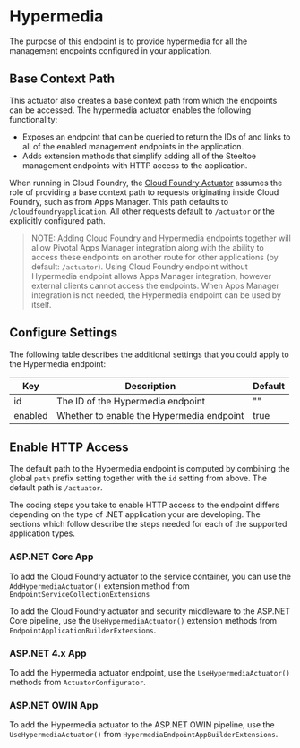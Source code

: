 # Hypermedia

The purpose of this endpoint is to provide hypermedia for all the management endpoints configured in your application.

## Base Context Path

This actuator also creates a base context path from which the endpoints can be accessed. The hypermedia actuator enables the following functionality:  
  
* Exposes an endpoint that can be queried to return the IDs of and links to all of the enabled management endpoints in the application.
* Adds extension methods that simplify adding all of the Steeltoe management endpoints with HTTP access to the application.

When running in Cloud Foundry, the [Cloud Foundry Actuator](cloud-foundry.md) assumes the role of providing a base context path to requests originating inside Cloud Foundry, such as from Apps Manager. This path defaults to `/cloudfoundryapplication`. All other requests default to `/actuator` or the explicitly configured path.

>NOTE: Adding Cloud Foundry and Hypermedia endpoints together will allow Pivotal Apps Manager integration along with the ability to access these endpoints on another route for other applications (by default: `/actuator`). Using Cloud Foundry endpoint without Hypermedia endpoint allows Apps Manager integration, however external clients cannot access the endpoints.  When Apps Manager integration is not needed, the Hypermedia endpoint can be used by itself.

## Configure Settings

The following table describes the additional settings that you could apply to the Hypermedia endpoint:

|Key|Description|Default|
|---|---|---|
|id|The ID of the Hypermedia endpoint|""|
|enabled|Whether to enable the Hypermedia endpoint|true|

## Enable HTTP Access

The default path to the Hypermedia endpoint is computed by combining the global `path` prefix setting together with the `id` setting from above. The default path is `/actuator`.

The coding steps you take to enable HTTP access to the endpoint differs depending on the type of .NET application your are developing.  The sections which follow describe the steps needed for each of the supported application types.

### ASP.NET Core App

To add the Cloud Foundry actuator to the service container, you can use the `AddHypermediaActuator()` extension method from `EndpointServiceCollectionExtensions`

To add the Cloud Foundry actuator and security middleware to the ASP.NET Core pipeline, use the `UseHypermediaActuator()`  extension methods from `EndpointApplicationBuilderExtensions`.

### ASP.NET 4.x App

To add the Hypermedia actuator endpoint, use the `UseHypermediaActuator()` methods from `ActuatorConfigurator`.

### ASP.NET OWIN App

To add the Hypermedia actuator to the ASP.NET OWIN pipeline, use the `UseHypermediaActuator()` from `HypermediaEndpointAppBuilderExtensions`.
